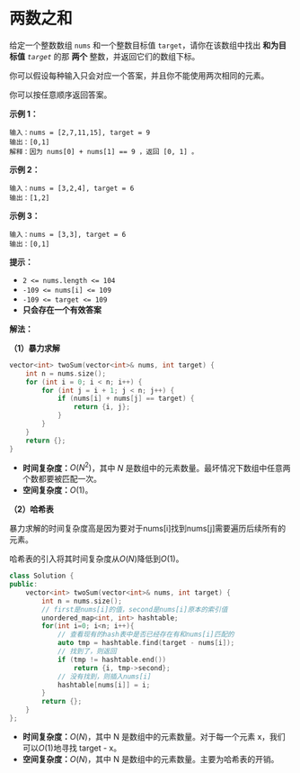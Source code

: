 # 两数之和

给定一个整数数组 `nums` 和一个整数目标值 `target`，请你在该数组中找出 **和为目标值** *`target`* 的那 **两个** 整数，并返回它们的数组下标。

你可以假设每种输入只会对应一个答案，并且你不能使用两次相同的元素。

你可以按任意顺序返回答案。

 

**示例 1：**

```
输入：nums = [2,7,11,15], target = 9
输出：[0,1]
解释：因为 nums[0] + nums[1] == 9 ，返回 [0, 1] 。
```

**示例 2：**

```
输入：nums = [3,2,4], target = 6
输出：[1,2]
```

**示例 3：**

```
输入：nums = [3,3], target = 6
输出：[0,1]
```

 

**提示：**

- `2 <= nums.length <= 104`
- `-109 <= nums[i] <= 109`
- `-109 <= target <= 109`
- **只会存在一个有效答案**



**解法：**

**（1）暴力求解**

```c++
vector<int> twoSum(vector<int>& nums, int target) {
    int n = nums.size();
    for (int i = 0; i < n; i++) {
        for (int j = i + 1; j < n; j++) {
            if (nums[i] + nums[j] == target) {
                return {i, j};
            }
        }
    }
    return {};
}
```

- **时间复杂度：**$O(N^{2})$，其中 *N* 是数组中的元素数量。最坏情况下数组中任意两个数都要被匹配一次。
- **空间复杂度：**$O(1)$。

**（2）哈希表**

暴力求解的时间复杂度高是因为要对于nums[i]找到nums[j]需要遍历后续所有的元素。

哈希表的引入将其时间复杂度从$O(N)$降低到$O(1)$。

```c++
class Solution {
public:
    vector<int> twoSum(vector<int>& nums, int target) {
        int n = nums.size();
        // first是nums[i]的值，second是nums[i]原本的索引值
        unordered_map<int, int> hashtable;
        for(int i=0; i<n; i++){
            // 查看现有的hash表中是否已经存在有和nums[i]匹配的
            auto tmp = hashtable.find(target - nums[i]);
            // 找到了，则返回
            if (tmp != hashtable.end())
                return {i, tmp->second};
            // 没有找到，则插入nums[i]
            hashtable[nums[i]] = i;
        }
        return {};
    }
};
```

- **时间复杂度：**$O(N)$，其中 N 是数组中的元素数量。对于每一个元素 x，我们可以$O(1)$地寻找 target - x。
- **空间复杂度：**$O(N)$，其中 N 是数组中的元素数量。主要为哈希表的开销。

